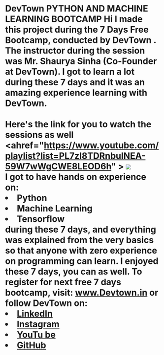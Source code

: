 # DevTown PYTHON AND MACHINE LEARNING BOOTCAMP Hi I made this project during the 7 Days Free Bootcamp, conducted by <b> DevTown </b>. The instructor during the session was Mr. Shaurya Sinha (Co-Founder at DevTown). I got to learn a lot during these 7 days and it was an amazing experience learning with DevTown. <br><br>Here's the link for you to watch the sessions as well<br> <ahref="https://www.youtube.com/playlist?list=PL7zl8TDRnbulNEA-59W7wWgCWE8LEOD6h" > <img src="https://github.com/ShapeAI/PYTHON-AND-DATA-ANALYTICS/blob/main/machine%20l earning.png"> </a> <br>I got to have hands on experience on: <li>Python <li>Machine Learning <li>Tensorflow <br>during these 7 days, and everything was explained from the very basics so that anyone with zero experience on programming can learn. I enjoyed these 7 days, you can as well. To register for next free 7 days bootcamp, visit: <a href="https://www.Devtown.in"> www.Devtown.in</a> or follow DevTown on: <li><a href= "https://www.linkedin.com/company/devtown-in/">LinkedIn</a> <li><a href= "https://www.instagram.com/devtown.in/">Instagram</a> <li><a href= "https://www.youtube.com/c/DevTownIndia">YouTu be</a> <li><a href= "https://github.com/shapeai">GitHub</a>
